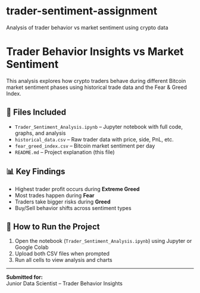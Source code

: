 # trader-sentiment-assignment
Analysis of trader behavior vs market sentiment using crypto data
# Trader Behavior Insights vs Market Sentiment

This analysis explores how crypto traders behave during different Bitcoin market sentiment phases using historical trade data and the Fear & Greed Index.

## 📂 Files Included
- `Trader_Sentiment_Analysis.ipynb` – Jupyter notebook with full code, graphs, and analysis
- `historical_data.csv` – Raw trader data with price, side, PnL, etc.
- `fear_greed_index.csv` – Bitcoin market sentiment per day
- `README.md` – Project explanation (this file)

## 📊 Key Findings
- Highest trader profit occurs during **Extreme Greed**
- Most trades happen during **Fear**
- Traders take bigger risks during **Greed**
- Buy/Sell behavior shifts across sentiment types

## 🚀 How to Run the Project
1. Open the notebook (`Trader_Sentiment_Analysis.ipynb`) using Jupyter or Google Colab
2. Upload both CSV files when prompted
3. Run all cells to view analysis and charts

---

**Submitted for:**  
Junior Data Scientist – Trader Behavior Insights  
